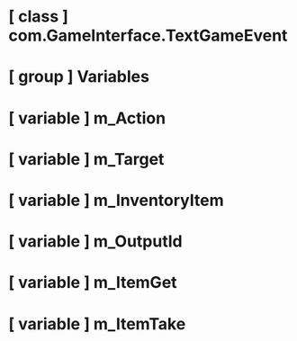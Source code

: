 # [ class ] com.GameInterface.TextGameEvent

# [ group ] Variables

# [ variable ] m_Action

# [ variable ] m_Target

# [ variable ] m_InventoryItem

# [ variable ] m_OutputId

# [ variable ] m_ItemGet

# [ variable ] m_ItemTake

